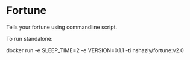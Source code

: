 # Fortune

Tells your fortune using commandline script.


To run standalone:

docker run -e SLEEP_TIME=2 -e VERSION=0.1.1 -ti nshazly/fortune:v2.0